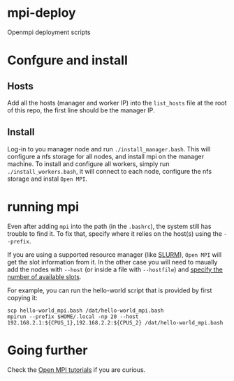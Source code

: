 # mpi-deploy
Openmpi deployment scripts

# Confgure and install

## Hosts
Add all the hosts (manager and worker IP) into the `list_hosts` file at the root of this repo, the first line should be the manager IP.

## Install
Log-in to you manager node and run `./install_manager.bash`.
This will configure a nfs storage for all nodes, and install mpi on the manager machine.
To install and configure all workers, simply run `./install_workers.bash`, it will connect to each node, configure the nfs storage and instal `Open MPI`.

# running mpi
Even after adding `mpi` into the path (in the `.bashrc`), the system still has trouble to find it.
To fix that, specify where it relies on the host(s) using the `--prefix`.

If you are using a supported resource manager (like [SLURM](https://slurm.schedmd.com/documentation.html)), `Open MPI` will get the slot information from it.
In the other case you will need to maually add the nodes with `--host` (or inside a file with `--hostfile`) and [specify the number of available slots](https://www.open-mpi.org/faq/?category=running#slots-without-hostfiles).

For example, you can run the hello-world script that is provided by first copying it:
```
scp hello-world_mpi.bash /dat/hello-world_mpi.bash
mpirun --prefix $HOME/.local -np 20 --host 192.168.2.1:${CPUS_1},192.168.2.2:${CPUS_2} /dat/hello-world_mpi.bash
```

# Going further
Check the [Open MPI tutorials](https://mpitutorial.com/tutorials/running-an-mpi-cluster-within-a-lan/) if you are curious.
